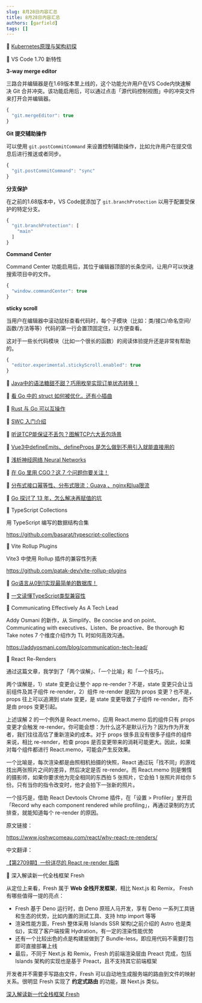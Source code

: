 ```yaml
---
slug: 8月28日内容汇总
title: 8月28日内容汇总
authors: [garfield]
tags: []
---
```


📒 [Kubernetes原理与架构初探](https://mp.weixin.qq.com/s/Q0vxASPNiACd_gCl-rq-2Q)

📒 VS Code 1.70 新特性

**3-way merge editor**

三路合并编辑器是在1.69版本里上线的，这个功能允许用户在VS Code内快速解决 Git 合并冲突。该功能启用后，可以通过点击「源代码控制视图」中的冲突文件来打开合并编辑器。

```js title="settings.json"
{
  "git.mergeEditor": true
}
```

**Git 提交辅助操作**

可以使用 `git.postCommitCommand` 来设置控制辅助操作，比如允许用户在提交信息后进行推送或者同步。

```js title="settings.json"
{
  "git.postCommitCommand": "sync"
}
```

**分支保护**

在之前的1.68版本中，VS Code就添加了 `git.branchProtection` 以用于配置受保护的特定分支。

```js title="settings.json"
{
  "git.branchProtection": [
    "main"
  ]
}
```

**Command Center**

Command Center 功能启用后，其位于编辑器顶部的长条空间，让用户可以快速搜索项目中的文件。

```js title="settings.json"
{
  "window.commandCenter": true
}
```

**sticky scroll**

当用户在编辑器中滚动鼠标查看代码时，每个子模块（比如：类/接口/命名空间/函数/方法等等）代码的第一行会置顶固定住，以方便查看。

这对于一些长代码模块（比如一个很长的函数）的阅读体验提升还是非常有帮助的。

```js title="settings.json"
{
  "editor.experimental.stickyScroll.enabled": true
}
```

📒 [Java中的语法糖甜不甜？巧用枚举实现订单状态转换！](https://mp.weixin.qq.com/s/Mj_47WqUfIpcLF_-t38HYw)

📒 [看 Go 中的 struct 如何被优化，还有小插曲](https://mp.weixin.qq.com/s/EGN7G8ku-zkaZuzfBwx9Qw)

📒 [Rust 与 Go 可以互操作](https://mp.weixin.qq.com/s/7A6VCvuv8umUlOUzB2uHfA)

📒 [SWC 入门介绍](https://mp.weixin.qq.com/s/8Bc9k880DpwsaY9pJIowSA)

📒 [听说TCP能保证不丢包？图解TCP六大丢包场景](https://mp.weixin.qq.com/s/DbTAUiBt4GE4whYe9S6Ifw)

📒 [Vue3中defineEmits、defineProps 是怎么做到不用引入就能直接用的](https://mp.weixin.qq.com/s/Z29mNvpU6LVBBSS9FGZk_w)

📒 [浅析神经网络 Neural Networks](https://mp.weixin.qq.com/s/gaOzwCypQMFAJ4X50aUOcg)

📒 [在 Go 里用 CGO？这 7 个问题你要关注！](https://mp.weixin.qq.com/s/Qlqt1pP_Li-PxOICrz7bAw)

📒 [分布式接口幂等性、分布式限流：Guava 、nginx和lua限流](https://mp.weixin.qq.com/s/La5qCJh5Vup_gZIgZMOo4g)

📒 [Go 探讨了 13 年，怎么解决再赋值的坑](https://mp.weixin.qq.com/s/Am0ORd08GsMc4xSdLG9kgg)

📒 TypeScript Collections

用 TypeScript 编写的数据结构合集

https://github.com/basarat/typescript-collections

📒 Vite Rollup Plugins

Vite3 中使用 Rollup 插件的兼容性列表

https://github.com/patak-dev/vite-rollup-plugins

📒 [Go语言从0到1实现最简单的数据库！](https://mp.weixin.qq.com/s/VFS4TWi3OpeAegScZ4cJRw)

📒 [一文读懂TypeScript类型兼容性](https://mp.weixin.qq.com/s/IRGAN0e9tbL5hwG4hx1kxQ)

📒 Communicating Effectively As A Tech Lead

Addy Osmani 的新作，从 Simplify、Be concise and on point、Communicating with executives、Listen、Be proactive、Be thorough 和 Take notes 7 个维度介绍作为 TL 时如何高效沟通。

https://addyosmani.com/blog/communication-tech-lead/

📒 React Re-Renders

通过这篇文章，我学到了「两个误解」、「一个比喻」和「一个技巧」。

两个误解是，1）state 变更会让整个 app re-render？不是，state 变更只会让当前组件及其子组件 re-render，2）组件 re-render 是因为 props 变更？也不是，props 往上可以追溯到 state 变更，是 state 变更导致了子组件 re-render，而不是由 props 变更引起。

上述误解 2 的一个例外是 React.memo，应用 React.memo 后的组件只有 props 变更才会触发 re-render。你可能会想：为什么这不是默认行为？因为作为开发者，我们往往高估了重新渲染的成本。对于 props 很多且没有很多子组件的组件来说，相比 re-render，检查 props 是否变更带来的消耗可能更大。因此，如果对每个组件都进行 React.memo，可能会产生反效果。

一个比喻是，每次渲染都是由照相机拍摄的快照，React 通过玩「找不同」的游戏找出两张照片之间的差异，然后决定是否 re-render。而 React.memo 则是懒惰的摄影师，如果你要求他为完全相同的东西拍 5 张照片，它会拍 1 张照片并给你 5 份。只有当你的指令改变时，他才会拍下一张新的照片。

一个技巧是，借助 React Devtools Chrome 插件，在「设置 > Profiler」里开启「Record why each component rendered while profiling」，再通过录制的方式排查，就能知道每个 re-render 的原因。

原文链接：

https://www.joshwcomeau.com/react/why-react-re-renders/

中文翻译：

[【第2709期】一份详尽的 React re-render 指南](https://mp.weixin.qq.com/s/SH7N2f5ZhUhysQ7_G2s9rQ)

📒 深入解读新一代全栈框架 Fresh

从定位上来看，Fresh 属于 **Web 全栈开发框架**，相比 Next.js 和 Remix， Fresh 有哪些值得一提的亮点：

- Fresh 基于 Deno 运行时，由 Deno 原班人马开发，享有 Deno 一系列工具链和生态的优势，比如内置的测试工具、支持 http import 等等
- 渲染性能方面，Fresh 整体采用 Islands SSR 架构(之前介绍的 Astro 也是类似)，实现了客户端按需 Hydration，有一定的渲染性能优势
- 还有一个比较出色的点是构建层做到了 Bundle-less，即应用代码不需要打包即可直接部署上线
- 最后，不同于 Next.js 和 Remix，Fresh 的前端渲染层由 Preact 完成，包括 Islands 架构的实现也是基于 Preact，且不支持其它前端框架

开发者并不需要手写路由文件，Fresh 可以自动地生成服务端的路由到文件的映射关系。很明显 Fresh 实现了 **约定式路由** 的功能，跟 Next.js 类似。

[深入解读新一代全栈框架 Fresh](https://mp.weixin.qq.com/s/8qNI4a-3P2KId9WRAnz2dw)

